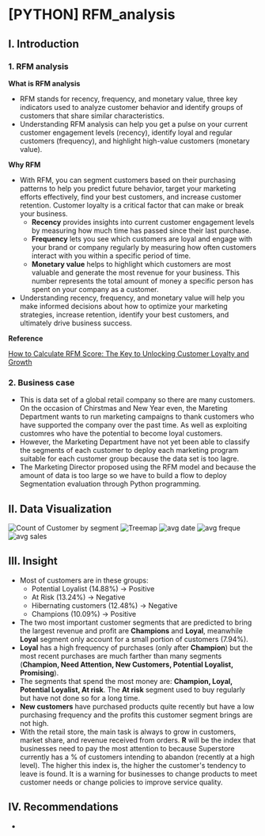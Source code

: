 # [PYTHON] RFM_analysis
## I. Introduction
### 1. RFM analysis

**What is RFM analysis**

- RFM stands for recency, frequency, and monetary value, three key indicators used to analyze customer behavior and identify groups of customers that share similar characteristics.
- Understanding RFM analysis can help you get a pulse on your current customer engagement levels (recency), identify loyal and regular customers (frequency), and highlight high-value customers (monetary value). 

**Why RFM**

- With RFM, you can segment customers based on their purchasing patterns to help you predict future behavior, target your marketing efforts effectively, find your best customers, and increase customer retention. Customer loyalty is a critical factor that can make or break your business.
  - **Recency** provides insights into current customer engagement levels by measuring how much time has passed since their last purchase.
  - **Frequency** lets you see which customers are loyal and engage with your brand or company regularly by measuring how often customers interact with you within a specific period of time.
  - **Monetary value** helps to highlight which customers are most valuable and generate the most revenue for your business. This number represents the total amount of money a specific person has spent on your company as a customer.
- Understanding recency, frequency, and monetary value will help you make informed decisions about how to optimize your marketing strategies, increase retention, identify your best customers, and ultimately drive business success.

**Reference**

[How to Calculate RFM Score: The Key to Unlocking Customer Loyalty and Growth](https://patchretention.com/blog/how-to-calculate-rfm-score)

### 2. Business case

- This is data set of a global retail company so there are many customers. On the occasion of Chirstmas and New Year even, the Mareting Department wants to run marketing campaigns to thank customers who have supported the company over the past time. As well as exploiting customres who have the potential to become loyal customers.
- However, the Marketing Department have not yet been able to classify the segments of each customer to deploy each marketing program suitable for each customer group because the data set is too lagre.
- The Marketing Director proposed using the RFM model and because the amount of data is too large so we have to build a flow to deploy Segmentation evaluation through Python programming.

## II. Data Visualization 
![Count of Customer by segment](https://github.com/Anpuer/RFM_analysis/assets/144112015/b42376ad-41d6-4b6e-b093-98571920e6ac)
![Treemap](https://github.com/Anpuer/RFM_analysis/assets/144112015/e983aead-8562-41a6-8514-0b86520da2cb)
![avg date](https://github.com/Anpuer/RFM_analysis/assets/144112015/14f103fc-28ae-4662-b3e8-7005670b4a72)
![avg freque](https://github.com/Anpuer/RFM_analysis/assets/144112015/aebf7130-2ab9-454d-aaab-3ea235914e11)
![avg sales](https://github.com/Anpuer/RFM_analysis/assets/144112015/7348a897-2a2a-421f-b8a7-f7429825dc42)


## III. Insight
- Most of customers are in these groups:
  - Potential Loyalist (14.88%) -> Positive
  - At Risk (13.24%) -> Negative
  - Hibernating customers (12.48%) -> Negative
  - Champions (10.09%) -> Positive
- The two most important customer segments that are predicted to bring the largest revenue and profit are **Champions** and **Loyal**, meanwhile **Loyal** segment only account for a small portion of customers (7.94%).
- **Loyal** has a high frequency of purchases (only after **Champion**) but the most recent purchases are much farther than many segments (**Champion, Need Attention, New Customers, Potential Loyalist, Promising**).
- The segments that spend the most money are: **Champion, Loyal, Potential Loyalist, At risk**. The **At risk** segment used to buy regularly but have not done so for a long time.
- **New customers** have purchased products quite recently but have a low purchasing frequency and the profits this customer segment brings are not high.
- With the retail store, the main task is always to grow in customers, market share, and revenue received from orders. **R** will be the index that businesses need to pay the most attention to because Superstore currently has a % of customers intending to abandon (recently at a high level). The higher this index is, the higher the customer's tendency to leave is found. It is a warning for businesses to change products to meet customer needs or change policies to improve service quality.

## IV. Recommendations
- 





